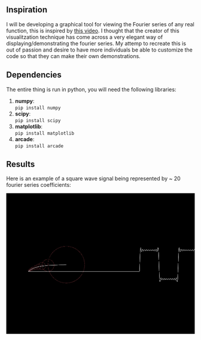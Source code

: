 ## Inspiration
I will be developing a graphical tool for viewing the Fourier series of any real function, this is inspired by [this video](https://www.youtube.com/watch?v=ds0cmAV-Yek). I thought that the creator of this visualitzation technique has come across a very elegant way of displaying/demonstrating the fourier series. My attemp to recreate this is out of passion and desire to have more individuals be able to customize the code so that they can make their own demonstrations.  

## Dependencies
The entire thing is run in python, you will need the following libraries: 
1. **numpy**:  
    `pip install numpy`
2. **scipy**:  
    `pip install scipy`
3. **matplotlib**:  
    `pip install matplotlib`
4. **arcade**:  
    `pip install arcade`

## Results
Here is an example of a square wave signal being represented by ~ 20 fourier series coefficients:

![alt text](square.png)